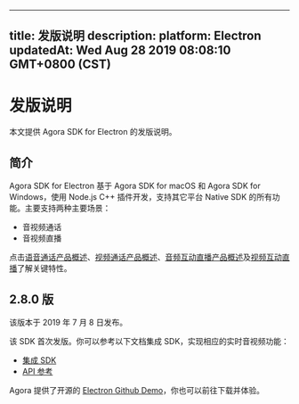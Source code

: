 
---
title: 发版说明
description: 
platform: Electron
updatedAt: Wed Aug 28 2019 08:08:10 GMT+0800 (CST)
---
# 发版说明
本文提供 Agora SDK for Electron 的发版说明。

## 简介
 
Agora SDK for Electron 基于 Agora SDK for macOS 和 Agora SDK for Windows，使用 Node.js C++ 插件开发，支持其它平台 Native SDK 的所有功能。主要支持两种主要场景：
 
- 音视频通话
- 音视频直播
 
点击[语音通话产品概述](../../cn/Audio%20Broadcast/product_voice.md)、[视频通话产品概述](../../cn/Audio%20Broadcast/product_video.md)、[音频互动直播产品概述](../../cn/Audio%20Broadcast/product_live_audio.md)及[视频互动直播](../../cn/Audio%20Broadcast/product_live.md)了解关键特性。
 
## **2.8.0 版**

该版本于 2019 年 7 月 8 日发布。
 
该 SDK 首次发版。你可以参考以下文档集成 SDK，实现相应的实时音视频功能：
 
- [集成 SDK](../../cn/Audio%20Broadcast/electron_video.md)
- [API 参考](https://docs.agora.io/cn/Audio%20Broadcast/API%20Reference/electron/index.html)
 
Agora 提供了开源的 [Electron Github Demo](https://github.com/AgoraIO-Community/Agora-Electron-Quickstart)，你也可以前往下载并体验。
